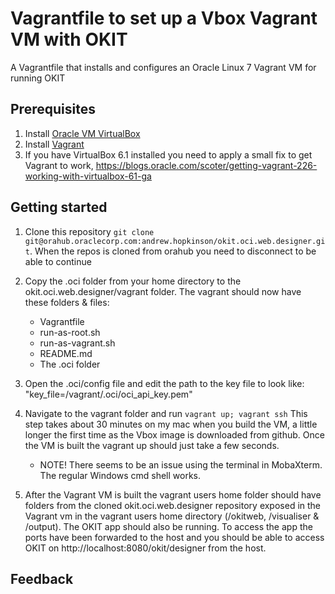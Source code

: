 # Vagrantfile to set up a Vbox Vagrant VM with OKIT
A Vagrantfile that installs and configures an Oracle Linux 7 Vagrant VM for running OKIT 

## Prerequisites
1. Install [Oracle VM VirtualBox](https://www.virtualbox.org/wiki/Downloads)
2. Install [Vagrant](https://vagrantup.com/)
3. If you have VirtualBox 6.1 installed you need to apply a small fix to get Vagrant to work, https://blogs.oracle.com/scoter/getting-vagrant-226-working-with-virtualbox-61-ga
 

## Getting started

1.  Clone this repository `git clone git@orahub.oraclecorp.com:andrew.hopkinson/okit.oci.web.designer.git`. When the repos is cloned from orahub you need to disconnect to be able to continue

2.  Copy the .oci folder from your home directory to the okit.oci.web.designer/vagrant folder. The vagrant should now have these folders & files: 
    - Vagrantfile
    - run-as-root.sh
    - run-as-vagrant.sh
    - README.md
    - The .oci folder

3.  Open the .oci/config file and edit the path to the key file to look like: "key_file=/vagrant/.oci/oci_api_key.pem"

4.  Navigate to the vagrant folder and run `vagrant up; vagrant ssh`
    This step takes about 30 minutes on my mac when you build the VM, a little longer the first time as the Vbox image is downloaded from github. Once the VM is built the vagrant up should just take a few seconds.
    - NOTE! There seems to be an issue using the terminal in MobaXterm. The regular Windows cmd shell works.
    
5. After the Vagrant VM is built the vagrant users home folder should have folders from the cloned okit.oci.web.designer repository exposed in the Vagrant vm in the vagrant users home directory (/okitweb, /visualiser & /output). The OKIT app should also be running. To access the app the ports have been forwarded to the host and you should be able to access OKIT on http://localhost:8080/okit/designer from the host.



## 

## Feedback